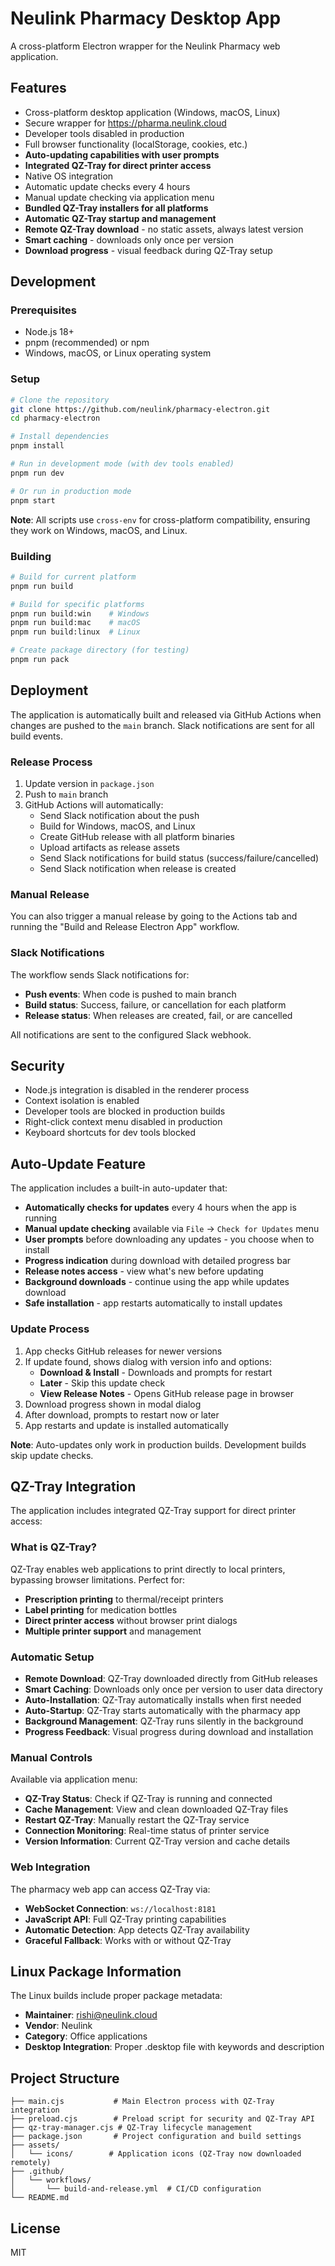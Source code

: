 # Neulink Pharmacy Desktop App

A cross-platform Electron wrapper for the Neulink Pharmacy web application.

## Features

- Cross-platform desktop application (Windows, macOS, Linux)
- Secure wrapper for https://pharma.neulink.cloud
- Developer tools disabled in production
- Full browser functionality (localStorage, cookies, etc.)
- **Auto-updating capabilities with user prompts**
- **Integrated QZ-Tray for direct printer access**
- Native OS integration
- Automatic update checks every 4 hours
- Manual update checking via application menu
- **Bundled QZ-Tray installers for all platforms**
- **Automatic QZ-Tray startup and management**
- **Remote QZ-Tray download** - no static assets, always latest version
- **Smart caching** - downloads only once per version
- **Download progress** - visual feedback during QZ-Tray setup

## Development

### Prerequisites

- Node.js 18+ 
- pnpm (recommended) or npm
- Windows, macOS, or Linux operating system

### Setup

```bash
# Clone the repository
git clone https://github.com/neulink/pharmacy-electron.git
cd pharmacy-electron

# Install dependencies
pnpm install

# Run in development mode (with dev tools enabled)
pnpm run dev

# Or run in production mode
pnpm start
```

**Note**: All scripts use `cross-env` for cross-platform compatibility, ensuring they work on Windows, macOS, and Linux.

### Building

```bash
# Build for current platform
pnpm run build

# Build for specific platforms
pnpm run build:win    # Windows
pnpm run build:mac    # macOS
pnpm run build:linux  # Linux

# Create package directory (for testing)
pnpm run pack
```

## Deployment

The application is automatically built and released via GitHub Actions when changes are pushed to the `main` branch. Slack notifications are sent for all build events.

### Release Process

1. Update version in `package.json`
2. Push to `main` branch
3. GitHub Actions will automatically:
   - Send Slack notification about the push
   - Build for Windows, macOS, and Linux
   - Create GitHub release with all platform binaries
   - Upload artifacts as release assets
   - Send Slack notifications for build status (success/failure/cancelled)
   - Send Slack notification when release is created

### Manual Release

You can also trigger a manual release by going to the Actions tab and running the "Build and Release Electron App" workflow.

### Slack Notifications

The workflow sends Slack notifications for:
- **Push events**: When code is pushed to main branch
- **Build status**: Success, failure, or cancellation for each platform
- **Release status**: When releases are created, fail, or are cancelled

All notifications are sent to the configured Slack webhook.

## Security

- Node.js integration is disabled in the renderer process
- Context isolation is enabled
- Developer tools are blocked in production builds
- Right-click context menu disabled in production
- Keyboard shortcuts for dev tools blocked

## Auto-Update Feature

The application includes a built-in auto-updater that:

- **Automatically checks for updates** every 4 hours when the app is running
- **Manual update checking** available via `File` → `Check for Updates` menu
- **User prompts** before downloading any updates - you choose when to install
- **Progress indication** during download with detailed progress bar
- **Release notes access** - view what's new before updating
- **Background downloads** - continue using the app while updates download
- **Safe installation** - app restarts automatically to install updates

### Update Process

1. App checks GitHub releases for newer versions
2. If update found, shows dialog with version info and options:
   - **Download & Install** - Downloads and prompts for restart
   - **Later** - Skip this update check
   - **View Release Notes** - Opens GitHub release page in browser
3. Download progress shown in modal dialog
4. After download, prompts to restart now or later
5. App restarts and update is installed automatically

**Note**: Auto-updates only work in production builds. Development builds skip update checks.

## QZ-Tray Integration

The application includes integrated QZ-Tray support for direct printer access:

### What is QZ-Tray?
QZ-Tray enables web applications to print directly to local printers, bypassing browser limitations. Perfect for:
- **Prescription printing** to thermal/receipt printers
- **Label printing** for medication bottles
- **Direct printer access** without browser print dialogs
- **Multiple printer support** and management

### Automatic Setup
- **Remote Download**: QZ-Tray downloaded directly from GitHub releases
- **Smart Caching**: Downloads only once per version to user data directory
- **Auto-Installation**: QZ-Tray automatically installs when first needed
- **Auto-Startup**: QZ-Tray starts automatically with the pharmacy app
- **Background Management**: QZ-Tray runs silently in the background
- **Progress Feedback**: Visual progress during download and installation

### Manual Controls
Available via application menu:
- **QZ-Tray Status**: Check if QZ-Tray is running and connected
- **Cache Management**: View and clean downloaded QZ-Tray files
- **Restart QZ-Tray**: Manually restart the QZ-Tray service
- **Connection Monitoring**: Real-time status of printer service
- **Version Information**: Current QZ-Tray version and cache details

### Web Integration
The pharmacy web app can access QZ-Tray via:
- **WebSocket Connection**: `ws://localhost:8181`
- **JavaScript API**: Full QZ-Tray printing capabilities
- **Automatic Detection**: App detects QZ-Tray availability
- **Graceful Fallback**: Works with or without QZ-Tray

## Linux Package Information

The Linux builds include proper package metadata:
- **Maintainer**: rishi@neulink.cloud
- **Vendor**: Neulink
- **Category**: Office applications
- **Desktop Integration**: Proper .desktop file with keywords and description

## Project Structure

```
├── main.cjs           # Main Electron process with QZ-Tray integration
├── preload.cjs        # Preload script for security and QZ-Tray API
├── qz-tray-manager.cjs # QZ-Tray lifecycle management
├── package.json       # Project configuration and build settings
├── assets/
│   └── icons/        # Application icons (QZ-Tray now downloaded remotely)
├── .github/
│   └── workflows/
│       └── build-and-release.yml  # CI/CD configuration
└── README.md
```

## License

MIT
